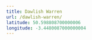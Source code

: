 ```yaml
---
title: Dawlish Warren
url: /dawlish-warren/
latitude: 50.598808700000006
longitude: -3.4480087000000004
---
```

